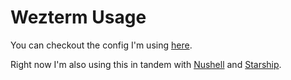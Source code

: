 # Wezterm Usage

You can checkout the config I'm using [here](./wezterm.lua).

Right now I'm also using this in tandem with [Nushell](https://www.nushell.sh/) and [Starship](https://starship.rs/).
